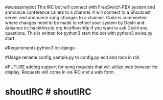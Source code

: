 #swissarmybot
This IRC bot will connect with FreeSwitch PBX system and announce conference callers to a channel.
It will connect to a Shoutcast server and announce song changes to a channel.
Code is commented where changes need to be made to reflect your system
                    by Deshi and Arisance
irc.hackthissite.org #coffeesh0p if you want to ask Deshi any questions.
This is written for python3 start the bot with python3 swiss.py start

#Requirements
python3
irc
django

#Usage
rename config_sample.py to config.py edit and rock in roll.

#FUTURE
adding support for song requests that will utilize web browser for display. Requests will come in 
via IRC and a web form.
# shoutIRC # shoutIRC
